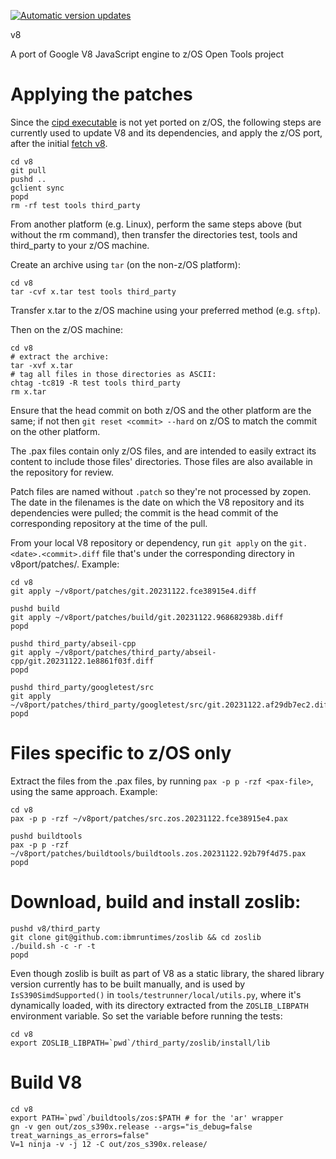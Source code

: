 [![Automatic version updates](https://github.com/ZOSOpenTools/v8port/actions/workflows/bump.yml/badge.svg)](https://github.com/ZOSOpenTools/v8port/actions/workflows/bump.yml)

v8

A port of Google V8 JavaScript engine to z/OS Open Tools project

# Applying the patches
Since the [cipd executable](https://chromium.googlesource.com/infra/luci/luci-go/+/master/cipd/) is not yet ported on z/OS, the following steps are
currently used to update V8 and its dependencies, and apply the z/OS port, after
the initial [fetch v8](https://v8.dev/docs/source-code).

```
cd v8
git pull
pushd ..
gclient sync
popd
rm -rf test tools third_party
```
From another platform (e.g. Linux), perform the same steps above (but without
the rm command), then transfer the directories test, tools and third_party to
your z/OS machine.

Create an archive using `tar` (on the non-z/OS platform):
```
cd v8
tar -cvf x.tar test tools third_party
```
Transfer x.tar to the z/OS machine using your preferred method (e.g. `sftp`).

Then on the z/OS machine:
```
cd v8
# extract the archive:
tar -xvf x.tar
# tag all files in those directories as ASCII:
chtag -tc819 -R test tools third_party
rm x.tar
```

Ensure that the head commit on both z/OS and the other platform are the same; if
not then `git reset <commit> --hard` on z/OS to match the commit on the other
platform.

The .pax files contain only z/OS files, and are intended to easily extract its
content to include those files' directories. Those files are also available in
the repository for review.

Patch files are named without `.patch` so they're not processed by zopen. The
date in the filenames is the date on which the V8 repository and its
dependencies were pulled; the commit is the head commit of the corresponding
repository at the time of the pull.

From your local V8 repository or dependency, run `git apply` on the
`git.<date>.<commit>.diff` file that's under the corresponding directory in
v8port/patches/. Example:
```
cd v8
git apply ~/v8port/patches/git.20231122.fce38915e4.diff

pushd build
git apply ~/v8port/patches/build/git.20231122.968682938b.diff
popd

pushd third_party/abseil-cpp
git apply ~/v8port/patches/third_party/abseil-cpp/git.20231122.1e8861f03f.diff
popd

pushd third_party/googletest/src
git apply ~/v8port/patches/third_party/googletest/src/git.20231122.af29db7ec2.diff
popd
```
# Files specific to z/OS only
Extract the files from the .pax files, by running `pax -p p -rzf <pax-file>`,
using the same approach. Example:

```
cd v8
pax -p p -rzf ~/v8port/patches/src.zos.20231122.fce38915e4.pax

pushd buildtools
pax -p p -rzf ~/v8port/patches/buildtools/buildtools.zos.20231122.92b79f4d75.pax
popd
```
# Download, build and install zoslib:
```
pushd v8/third_party
git clone git@github.com:ibmruntimes/zoslib && cd zoslib
./build.sh -c -r -t
popd
```
Even though zoslib is built as part of V8 as a static library, the shared
library version currently has to be built manually, and is used by
`IsS390SimdSupported()` in `tools/testrunner/local/utils.py`, where it's
dynamically loaded, with its directory extracted from the `ZOSLIB_LIBPATH`
environment variable. So set the variable before running the tests:
```
cd v8
export ZOSLIB_LIBPATH=`pwd`/third_party/zoslib/install/lib
```
# Build V8
```
cd v8
export PATH=`pwd`/buildtools/zos:$PATH # for the 'ar' wrapper
gn -v gen out/zos_s390x.release --args="is_debug=false treat_warnings_as_errors=false"
V=1 ninja -v -j 12 -C out/zos_s390x.release/
```

